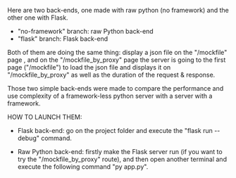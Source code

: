Here are two back-ends, one made with raw python (no framework) and the other one with Flask.

- "no-framework" branch: raw Python back-end
- "flask" branch: Flask back-end

Both of them are doing the same thing: display a json file on the "/mockfile" page , and on the "/mockfile_by_proxy" page
the server is going to the first page ("/mockfile") to load the json file and displays it on "/mockfile_by_proxy" as well
as the duration of the request & response.

Those two simple back-ends were made to compare the performance and use complexity of a framework-less python server with
a server with a framework.



HOW TO LAUNCH THEM:

- Flask back-end: go on the project folder and execute the "flask run --debug" command.

- Raw Python back-end: firstly make the Flask server run (if you want to try the "/mockfile_by_proxy" route), and then open
another terminal and execute the following command "py app.py".
